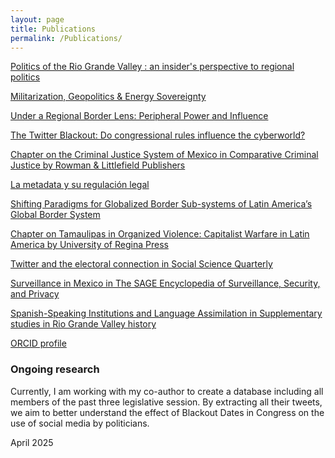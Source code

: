 ```yaml
---
layout: page
title: Publications
permalink: /Publications/
---
```




[Politics of the Rio Grande Valley : an insider's perspective to regional politics](https://utrgv.primo.exlibrisgroup.com/permalink/01UT_RGV_INST/12haviq/alma991013675218204696)

[Militarization, Geopolitics & Energy Sovereignty](https://www.penguinlibros.com/mx/economia-politica-y-actualidad/368141-libro-contrahistoria-del-pueblo-mexicano-9786073853637?srsltid=AfmBOorMnkxQCTzV54nQ_VS5zBZzmEUhh27-TV-EBSL6_GHtMZQEaFND)

[Under a Regional Border Lens: Peripheral Power and Influence](https://www.tandfonline.com/doi/full/10.1080/08865655.2025.2463911)

[The Twitter Blackout: Do congressional rules influence the cyberworld?](https://onlinelibrary.wiley.com/doi/pdf/10.1111/ssqu.13432)

[Chapter on the Criminal Justice System of Mexico in Comparative Criminal Justice by Rowman & Littlefield Publishers](https://scholarworks.utrgv.edu/pol_fac/207/)

[La metadata y su regulación legal](/images/Numero39.pdf) 

[Shifting Paradigms for Globalized Border Sub-systems of Latin America’s Global Border System](https://www.tandfonline.com/doi/full/10.1080/08865655.2023.2200801)

[Chapter on Tamaulipas in Organized Violence: Capitalist Warfare in Latin America by University of Regina Press](https://uofrpress.ca/Books/O/Organized-Violence)

[Twitter and the electoral connection in Social Science Quarterly](https://onlinelibrary.wiley.com/doi/abs/10.1111/ssqu.13080)

[Surveillance in Mexico in The SAGE Encyclopedia of Surveillance, Security, and Privacy](/images/MexicoSagePublication.pdf)

[Spanish-Speaking Institutions and Language Assimilation in Supplementary studies in Rio Grande Valley history](https://scholarworks.utrgv.edu/regionalhist/15/)

[ORCID profile](https://orcid.org/0000-0002-1321-1750)



### Ongoing research

Currently, I am working with my co-author to create a database including all members of the past three legislative session. By extracting all their tweets, we aim to better understand the effect of Blackout Dates in Congress on the use of social media by politicians.

April 2025
